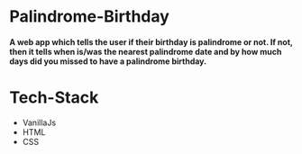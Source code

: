 # Palindrome-Birthday

#### A web app which tells the user if their birthday is palindrome or not. If not, then it tells when is/was the nearest palindrome date and by how much days did you missed to have a palindrome birthday.

# Tech-Stack

- VanillaJs
- HTML
- CSS
